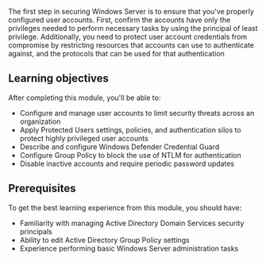 The first step in securing Windows Server is to ensure that you've properly configured user accounts. First, confirm the accounts have only the privileges needed to perform necessary tasks by using the principal of least privilege. Additionally, you need to protect user account credentials from compromise by restricting resources that accounts can use to authenticate against, and the protocols that can be used for that authentication

## Learning objectives

After completing this module, you'll be able to:

- Configure and manage user accounts to limit security threats across an organization
- Apply Protected Users settings, policies, and authentication silos to protect highly privileged user accounts
- Describe and configure Windows Defender Credential Guard
- Configure Group Policy to block the use of NTLM for authentication
- Disable inactive accounts and require periodic password updates

## Prerequisites

To get the best learning experience from this module, you should have:

- Familiarity with managing Active Directory Domain Services security principals
- Ability to edit Active Directory Group Policy settings
- Experience performing basic Windows Server administration tasks
